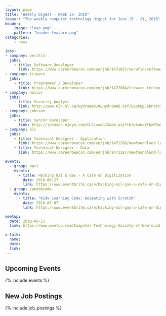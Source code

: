 ```yaml
---
layout: page
title: "Weekly Digest - Week 25- 2018"
teaser: "The weekly computer technology digest for June 15 - 21, 2018"
header:
    image: "logo.png"
    pattern: "header-texture.png"
categories:
    - news

jobs:
- company: verafin
  jobs:
    - title: Software Developer
      link: https://www.careerbeacon.com/en/job/1471057/verafin/software-developer/st-john-s
- company: triware
  jobs:
    - title: Programmer / Developer
      link: https://www.careerbeacon.com/en/job/1472804/triware-technologies-inc/programmer-developer/st-john-s
- company: nalcor
  jobs:
    - title: Security Analyst
      link: http://www.nlh.nl.ca/HydroWeb/NLHydroWeb.nsf/LookupJobPostingsNalcorExternal/NE-18-050?OpenDocument
- company: johnson
  jobs:
    - title: Senior Developer
      link: http://johnson.njoyn.com/CL2/xweb/Xweb.asp?tbtoken=YlhaRRoXCG1yagQFNyciCFtPeWdEcCJacUhYV10JExJbWEYfKzYSBWB9BQkbVhJaS3YqWA%3D%3D&chk=dFlbQBJe&CLID=27826&page=jobdetails&JobID=J0318-1235&brid=194995&lang=1
- company: nlc
  jobs:
    - title: Technical Designer - Application
      link: https://www.careerbeacon.com/en/job/1471288/newfoundland-labrador-liquor-corporation/technical-designer-application/st-john-s
    - title: Technical Designer - Data
      link: https://www.careerbeacon.com/en/job/1471287/newfoundland-labrador-liquor-corporation/technical-designer-data/st-john-s

events:
  - group: nati
    events:
      - title: Hacking Oil & Gas - A Café on Digitization
        date: 2018-06-27
        link: https://www.eventbrite.ca/e/hacking-oil-gas-a-cafe-on-digitization-tickets-46727507232?aff=es2
  - group: canadacode
    events:
      - title: "Kids Learning Code: Animating with Scratch"
        date: 2018-07-07
        link: https://www.eventbrite.ca/e/hacking-oil-gas-a-cafe-on-digitization-tickets-46727507232?aff=es2

meetup:
  date: 2018-06-21
  link: https://www.meetup.com/Computer-Technology-Society-of-Newfoundland-and-Labrador/events/rpdzmpyxjblc/

x-talk:
  name: 
  date: 
  link: 
---
```


## Upcoming Events
{% include events %}

## New Job Postings
{% include job_postings %}
